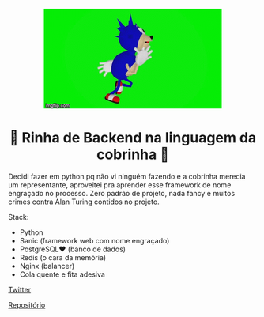 <p align="center">
  <img src="assets/sanic.gif"/>
</p>

<h1 align="center"> 🐍 Rinha de Backend na linguagem da cobrinha 🐍 </h1>

Decidi fazer em python pq não vi ninguém fazendo e a cobrinha merecia um representante, aproveitei pra aprender esse framework de nome engraçado no processo. Zero padrão de projeto, nada fancy e muitos crimes contra Alan Turing contidos no projeto.

Stack:

- Python
- Sanic (framework web com nome engraçado)
- PostgreSQL❤️ (banco de dados)
- Redis (o cara da memória)
- Nginx (balancer)
- Cola quente e fita adesiva

[Twitter](https://twitter.com/ianxingas)

[Repositório](https://github.com/iancambrea/rinha-python-sanic)
